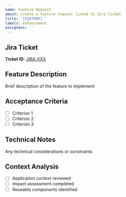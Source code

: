```yaml
---
name: Feature Request
about: Create a feature request linked to Jira ticket
title: '[FEATURE] '
labels: enhancement
assignees: ''
---
```


## Jira Ticket
**Ticket ID:** [JIRA-XXX](https://your-jira.atlassian.net/browse/JIRA-XXX)

## Feature Description
Brief description of the feature to implement

## Acceptance Criteria
- [ ] Criterion 1
- [ ] Criterion 2  
- [ ] Criterion 3

## Technical Notes
Any technical considerations or constraints

## Context Analysis
- [ ] Application context reviewed
- [ ] Impact assessment completed
- [ ] Reusable components identified
